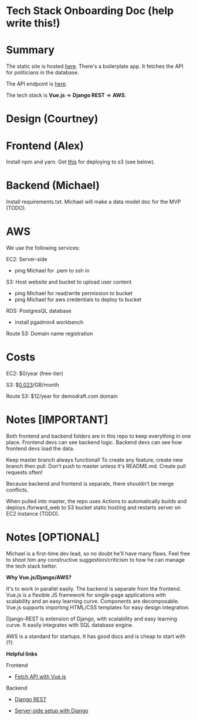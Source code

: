 # Tech Stack Onboarding Doc (help write this!)

# Summary

The static site is hosted [here](http://humanityforward.s3-website-us-east-1.amazonaws.com). There's a boilerplate app. It fetches the API for politicians in the database.

The API endpoint is [here](http://www.ec2-18-144-155-31.us-west-1.compute.amazonaws.com).

The tech stack is **Vue.js** => **Django REST** => **AWS**.

# Design (Courtney)

# Frontend (Alex)

Install npm and yarn. Get [this](https://github.com/multiplegeorges/vue-cli-plugin-s3-deploy) for deploying to s3 (see below).

# Backend (Michael)

Install requirements.txt. Michael will make a data model doc for the MVP (TODO).

# AWS

We use the following services:

EC2: Server-side
  * ping Michael for .pem to ssh in

S3: Host website and bucket to upload user content
  * ping Michael for read/write permission to bucket
  * ping Michael for aws credentials to deploy to bucket

RDS: PostgresQL database
  * install pgadmin4 workbench

Route 53: Domain name registration

# Costs

EC2: $0/year (free-tier)

S3: $[0.023](https://aws.amazon.com/s3/pricing/)/GB/month

Route 53: $12/year for demodraft.com domain

# Notes \[IMPORTANT\]

Both frontend and backend folders are in this repo to keep everything in one place. Frontend devs can see backend logic. Backend devs can see how frontend devs load the data.

Keep master branch always functional! To create any feature, create new branch then pull. Don't push to master unless it's README.md. Create pull requests often!

Because backend and frontend is separate, there shouldn't be merge conflicts.

When pulled into master, the repo uses Actions to automatically builds and deploys /forward_web to S3 bucket static hosting and restarts server on EC2 instance (TODO).

# Notes \[OPTIONAL\]

Michael is a first-time dev lead, so no doubt he'll have many flaws. Feel free to shoot him any constructive suggestion/criticism to how he can manage the tech stack better.

**Why Vue.js/Django/AWS?**

It's to work in parallel easily. The backend is separate from the frontend. Vue.js is a flexible JS framework for single-page applications with scalability and an easy learning curve. Components are decomposable. Vue.js supports importing HTML/CSS templates for easy design integration. 

Django-REST is extension of Django, with scalability and easy learning curve. It easily integrates with SQL database engine.

AWS is a standard for startups. It has good docs and is cheap to start with (?).

**Helpful links**

Frontend

  * [Fetch API with Vue.js](https://rapidapi.com/blog/how-to-use-an-api-with-vue-js/)
  
Backend

  * [Django REST](https://www.django-rest-framework.org/tutorial/quickstart/)

  * [Server-side setup with Django](https://www.youtube.com/watch?v=u0oEIqQV_-E)
  

